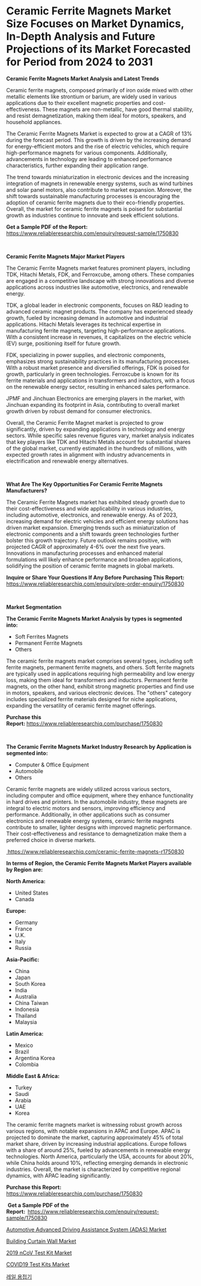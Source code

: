 <p><h1>Ceramic Ferrite Magnets Market Size Focuses on Market Dynamics, In-Depth Analysis and Future Projections of its Market Forecasted for Period from 2024 to 2031</h1></p><p><strong>Ceramic Ferrite Magnets Market Analysis and Latest Trends</strong></p>
<p><p>Ceramic ferrite magnets, composed primarily of iron oxide mixed with other metallic elements like strontium or barium, are widely used in various applications due to their excellent magnetic properties and cost-effectiveness. These magnets are non-metallic, have good thermal stability, and resist demagnetization, making them ideal for motors, speakers, and household appliances.</p><p>The Ceramic Ferrite Magnets Market is expected to grow at a CAGR of 13% during the forecast period. This growth is driven by the increasing demand for energy-efficient motors and the rise of electric vehicles, which require high-performance magnets for various components. Additionally, advancements in technology are leading to enhanced performance characteristics, further expanding their application range.</p><p>The trend towards miniaturization in electronic devices and the increasing integration of magnets in renewable energy systems, such as wind turbines and solar panel motors, also contribute to market expansion. Moreover, the shift towards sustainable manufacturing processes is encouraging the adoption of ceramic ferrite magnets due to their eco-friendly properties. Overall, the market for ceramic ferrite magnets is poised for substantial growth as industries continue to innovate and seek efficient solutions.</p></p>
<p><strong>Get a Sample PDF of the Report:&nbsp;</strong> <a href="https://www.reliableresearchiq.com/enquiry/request-sample/1750830?utm_campaign=1102&utm_medium=2&utm_source=Github&utm_content=ia&utm_term=11112024&utm_id=ceramic-ferrite-magnets">https://www.reliableresearchiq.com/enquiry/request-sample/1750830</a></p>
<p>&nbsp;</p>
<p><strong>Ceramic Ferrite Magnets Major Market Players</strong></p>
<p><p>The Ceramic Ferrite Magnets market features prominent players, including TDK, Hitachi Metals, FDK, and Ferroxcube, among others. These companies are engaged in a competitive landscape with strong innovations and diverse applications across industries like automotive, electronics, and renewable energy.</p><p>TDK, a global leader in electronic components, focuses on R&D leading to advanced ceramic magnet products. The company has experienced steady growth, fueled by increasing demand in automotive and industrial applications. Hitachi Metals leverages its technical expertise in manufacturing ferrite magnets, targeting high-performance applications. With a consistent increase in revenues, it capitalizes on the electric vehicle (EV) surge, positioning itself for future growth.</p><p>FDK, specializing in power supplies, and electronic components, emphasizes strong sustainability practices in its manufacturing processes. With a robust market presence and diversified offerings, FDK is poised for growth, particularly in green technologies. Ferroxcube is known for its ferrite materials and applications in transformers and inductors, with a focus on the renewable energy sector, resulting in enhanced sales performance.</p><p>JPMF and Jinchuan Electronics are emerging players in the market, with Jinchuan expanding its footprint in Asia, contributing to overall market growth driven by robust demand for consumer electronics.</p><p>Overall, the Ceramic Ferrite Magnet market is projected to grow significantly, driven by expanding applications in technology and energy sectors. While specific sales revenue figures vary, market analysis indicates that key players like TDK and Hitachi Metals account for substantial shares of the global market, currently estimated in the hundreds of millions, with expected growth rates in alignment with industry advancements in electrification and renewable energy alternatives.</p></p>
<p>&nbsp;</p>
<p><strong>What Are The Key Opportunities For Ceramic Ferrite Magnets Manufacturers?</strong></p>
<p><p>The Ceramic Ferrite Magnets market has exhibited steady growth due to their cost-effectiveness and wide applicability in various industries, including automotive, electronics, and renewable energy. As of 2023, increasing demand for electric vehicles and efficient energy solutions has driven market expansion. Emerging trends such as miniaturization of electronic components and a shift towards green technologies further bolster this growth trajectory. Future outlook remains positive, with projected CAGR of approximately 4-6% over the next five years. Innovations in manufacturing processes and enhanced material formulations will likely enhance performance and broaden applications, solidifying the position of ceramic ferrite magnets in global markets.</p></p>
<p><strong>Inquire or Share Your Questions If Any Before Purchasing This Report:</strong> <a href="https://www.reliableresearchiq.com/enquiry/pre-order-enquiry/1750830?utm_campaign=1102&utm_medium=2&utm_source=Github&utm_content=ia&utm_term=11112024&utm_id=ceramic-ferrite-magnets">https://www.reliableresearchiq.com/enquiry/pre-order-enquiry/1750830</a></p>
<p>&nbsp;</p>
<p><strong>Market Segmentation</strong></p>
<p><strong>The Ceramic Ferrite Magnets Market Analysis by types is segmented into:</strong></p>
<p><ul><li>Soft Ferrites Magnets</li><li>Permanent Ferrite Magnets</li><li>Others</li></ul></p>
<p><p>The ceramic ferrite magnets market comprises several types, including soft ferrite magnets, permanent ferrite magnets, and others. Soft ferrite magnets are typically used in applications requiring high permeability and low energy loss, making them ideal for transformers and inductors. Permanent ferrite magnets, on the other hand, exhibit strong magnetic properties and find use in motors, speakers, and various electronic devices. The "others" category includes specialized ferrite materials designed for niche applications, expanding the versatility of ceramic ferrite magnet offerings.</p></p>
<p><strong>Purchase this Report:&nbsp;</strong><a href="https://www.reliableresearchiq.com/purchase/1750830?utm_campaign=1102&utm_medium=2&utm_source=Github&utm_content=ia&utm_term=11112024&utm_id=ceramic-ferrite-magnets">https://www.reliableresearchiq.com/purchase/1750830</a></p>
<p>&nbsp;</p>
<p><strong>The Ceramic Ferrite Magnets Market Industry Research by Application is segmented into:</strong></p>
<p><ul><li>Computer & Office Equipment</li><li>Automobile</li><li>Others</li></ul></p>
<p><p>Ceramic ferrite magnets are widely utilized across various sectors, including computer and office equipment, where they enhance functionality in hard drives and printers. In the automobile industry, these magnets are integral to electric motors and sensors, improving efficiency and performance. Additionally, in other applications such as consumer electronics and renewable energy systems, ceramic ferrite magnets contribute to smaller, lighter designs with improved magnetic performance. Their cost-effectiveness and resistance to demagnetization make them a preferred choice in diverse markets.</p></p>
<p><a href="https://www.reliableresearchiq.com/ceramic-ferrite-magnets-r1750830?utm_campaign=1102&utm_medium=2&utm_source=Github&utm_content=ia&utm_term=11112024&utm_id=ceramic-ferrite-magnets">&nbsp;https://www.reliableresearchiq.com/ceramic-ferrite-magnets-r1750830</a></p>
<p><strong>In terms of Region, the Ceramic Ferrite Magnets Market Players available by Region are:</strong></p>
<p>
    <p> <strong> North America: </strong>
        <ul>
            <li>United States</li>
            <li>Canada</li>
        </ul>
        </p> 
    <p> <strong> Europe: </strong>
        <ul>
            <li>Germany</li>
            <li>France</li>
            <li>U.K.</li>
            <li>Italy</li>
            <li>Russia</li>
        </ul>
        </p> 
    <p> <strong> Asia-Pacific: </strong>
        <ul>
            <li>China</li>
            <li>Japan</li>
            <li>South Korea</li>
            <li>India</li>
            <li>Australia</li>
            <li>China Taiwan</li>
            <li>Indonesia</li>
            <li>Thailand</li>
            <li>Malaysia</li>
        </ul>
        </p> 
    <p> <strong> Latin America: </strong>
        <ul>
            <li>Mexico</li>
            <li>Brazil</li>
            <li>Argentina Korea</li>
            <li>Colombia</li>
        </ul>
        </p> 
    <p> <strong> Middle East & Africa: </strong>
        <ul>
            <li>Turkey</li>
            <li>Saudi</li>
            <li>Arabia</li>
            <li>UAE</li>
            <li>Korea</li>
        </ul>
    </p>
    </p>
<p><p>The ceramic ferrite magnets market is witnessing robust growth across various regions, with notable expansions in APAC and Europe. APAC is projected to dominate the market, capturing approximately 45% of total market share, driven by increasing industrial applications. Europe follows with a share of around 25%, fueled by advancements in renewable energy technologies. North America, particularly the USA, accounts for about 20%, while China holds around 10%, reflecting emerging demands in electronic industries. Overall, the market is characterized by competitive regional dynamics, with APAC leading significantly.</p></p>
<p><strong>Purchase this Report: </strong><a href="https://www.reliableresearchiq.com/purchase/1750830?utm_campaign=1102&utm_medium=2&utm_source=Github&utm_content=ia&utm_term=11112024&utm_id=ceramic-ferrite-magnets">https://www.reliableresearchiq.com/purchase/1750830</a></p>
<p>&nbsp;<strong>Get a Sample PDF of the Report:&nbsp;&nbsp;</strong><a href="https://www.reliableresearchiq.com/enquiry/request-sample/1750830?utm_campaign=1102&utm_medium=2&utm_source=Github&utm_content=ia&utm_term=11112024&utm_id=ceramic-ferrite-magnets">https://www.reliableresearchiq.com/enquiry/request-sample/1750830</a></p>
<p><strong></strong></p>
<p><p><a href="https://www.linkedin.com/pulse/surfing-automotive-advanced-driving-assistance-system-adas-da41f?utm_campaign=1102&utm_medium=2&utm_source=Github&utm_content=ia&utm_term=11112024&utm_id=ceramic-ferrite-magnets">Automotive Advanced Driving Assistance System (ADAS) Market</a></p><p><a href="https://github.com/elseludvikoh/Market-Research-Report-List-1/blob/main/building-curtain-wall-market.md?utm_campaign=1102&utm_medium=2&utm_source=Github&utm_content=ia&utm_term=11112024&utm_id=ceramic-ferrite-magnets">Building Curtain Wall Market</a></p><p><a href="https://issuu.com/reportprime-2/docs/2019-ncov-test-kit-market-size-2030_e93b64a1a7440a?utm_campaign=1102&utm_medium=2&utm_source=Github&utm_content=ia&utm_term=11112024&utm_id=ceramic-ferrite-magnets">2019 nCoV Test Kit Market</a></p><p><a href="https://issuu.com/reportprime-2/docs/covid19-test-kits-market-size-2030._989bfbc9d087da?utm_campaign=1102&utm_medium=2&utm_source=Github&utm_content=ia&utm_term=11112024&utm_id=ceramic-ferrite-magnets">COVID19 Test Kits Market</a></p><p><a href="https://github.com/laholand/Market-Research-Report-List-6/blob/main/332540723411.md?utm_campaign=1102&utm_medium=2&utm_source=Github&utm_content=ia&utm_term=11112024&utm_id=ceramic-ferrite-magnets">레일 용접기</a></p></p>